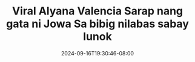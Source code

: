 --- 
title: "Viral Alyana Valencia Sarap nang gata ni Jowa Sa bibig nilabas sabay lunok"
description: "streaming bokeh Viral Alyana Valencia Sarap nang gata ni Jowa Sa bibig nilabas sabay lunok   full vidio baru"
date: 2024-09-16T19:30:46-08:00
file_code: "s4d02zwof95u"
draft: false
cover: "smizrdzogtjfyne2.jpg"
tags: ["Viral", "Alyana", "Valencia", "Sarap", "nang", "gata", "Jowa", "bibig", "nilabas", "sabay", "lunok", "bokep-indo", "bokep-viral", "bokep-ig"]
length: 366
fld_id: "1483129"
foldername: "Alyana id telegram"
categories: ["Alyana id telegram"]
views: 0
---